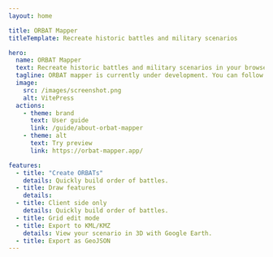 ```yaml
---
layout: home

title: ORBAT Mapper
titleTemplate: Recreate historic battles and military scenarios

hero:
  name: ORBAT Mapper
  text: Recreate historic battles and military scenarios in your browser
  tagline: ORBAT mapper is currently under development. You can follow the development on GitHub and try a work in progress preview.
  image:
    src: /images/screenshot.png
    alt: VitePress
  actions:
    - theme: brand
      text: User guide
      link: /guide/about-orbat-mapper
    - theme: alt
      text: Try preview
      link: https://orbat-mapper.app/

features:
  - title: "Create ORBATs"
    details: Quickly build order of battles.
  - title: Draw features
    details:
  - title: Client side only
    details: Quickly build order of battles.
  - title: Grid edit mode
  - title: Export to KML/KMZ
    details: View your scenario in 3D with Google Earth.
  - title: Export as GeoJSON
---
```

